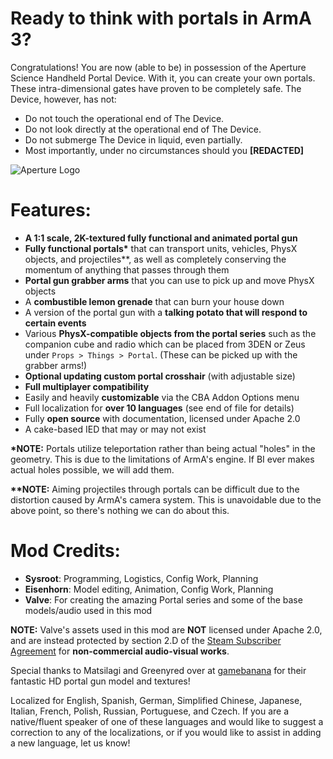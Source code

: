 # **Ready to think with portals in ArmA 3?**
Congratulations! You are now (able to be) in possession of the Aperture Science Handheld Portal Device. With it, you can create your own portals. These intra-dimensional gates have proven to be completely safe. The Device, however, has not:
- Do not touch the operational end of The Device.
- Do not look directly at the operational end of The Device.
- Do not submerge The Device in liquid, even partially.
- Most importantly, under no circumstances should you **[REDACTED]**

![Aperture Logo](https://i.imgur.com/ZlJhDgP.png)

# **Features:**
- **A 1:1 scale, 2K-textured fully functional and animated portal gun**
- **Fully functional portals\*** that can transport units, vehicles, PhysX objects, and projectiles\*\*, as well as completely conserving the momentum of anything that passes through them
- **Portal gun grabber arms** that you can use to pick up and move PhysX objects
- A **combustible lemon grenade** that can burn your house down
- A version of the portal gun with a **talking potato that will respond to certain events**
- Various **PhysX-compatible objects from the portal series** such as the companion cube and radio which can be placed from 3DEN or Zeus under `Props > Things > Portal`. (These can be picked up with the grabber arms!)
- **Optional updating custom portal crosshair** (with adjustable size)
- **Full multiplayer compatibility**
- Easily and heavily **customizable** via the CBA Addon Options menu
- Full localization for **over 10 languages** (see end of file for details)
- Fully **open source** with documentation, licensed under Apache 2.0
- A cake-based IED that may or may not exist

**\*NOTE:** Portals utilize teleportation rather than being actual "holes" in the geometry. This is due to the limitations of ArmA's engine. If BI ever makes actual holes possible, we will add them.

**\*\*NOTE:** Aiming projectiles through portals can be difficult due to the distortion caused by ArmA's camera system. This is unavoidable due to the above point, so there's nothing we can do about this.

# **Mod Credits:**
- **Sysroot**: Programming, Logistics, Config Work, Planning
- **Eisenhorn**: Model editing, Animation, Config Work, Planning
- **Valve**: For creating the amazing Portal series and some of the base models/audio used in this mod

**NOTE:** Valve's assets used in this mod are **NOT** licensed under Apache 2.0, and are instead protected by section 2.D of the [Steam Subscriber Agreement](https://store.steampowered.com/subscriber_agreement/#2) for **non-commercial audio-visual works**.

Special thanks to Matsilagi and Greenyred over at [gamebanana](https://gamebanana.com/mods/296896) for their fantastic HD portal gun model and textures!

Localized for English, Spanish, German, Simplified Chinese, Japanese, Italian, French, Polish, Russian, Portuguese, and Czech. If you are a native/fluent speaker of one of these languages and would like to suggest a correction to any of the localizations, or if you would like to assist in adding a new language, let us know!
